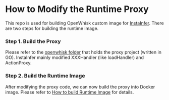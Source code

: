# How to Modify the Runtime Proxy

This repo is used for building OpenWhisk custom image for [InstaInfer](https://github.com/IntelliSys-Lab/InstaInfer-SoCC24). There are two steps for building the runtime image.

### Step 1. Build the Proxy

Please refer to the [openwhisk folder](https://github.com/IntelliSys-Lab/openwhisk-runtime-go-sui/tree/main/openwhisk) that holds the proxy project (written in GO). InstaInfer mainly modified XXXHandler (like loadHandler) and ActionProxy.

### Step 2. Build the Runtime Image

After modifying the proxy code, we can now build the proxy into Docker image. Please refer to [How to build Runtime Image](https://github.com/IntelliSys-Lab/openwhisk-runtime-go-sui/tree/main/build_image) for details.